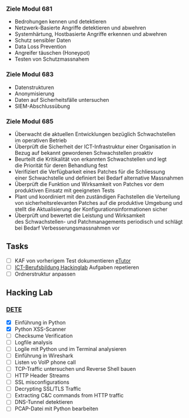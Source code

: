 ### Ziele Modul 681
- Bedrohungen kennen und detektieren
- Netzwerk-Basierte Angriffe detektieren und abwehren
- Systemhärtung, Hostbasierte Angriffe erkennen und abwehren
- Schutz sensibler Daten
- Data Loss Prevention
- Angreifer täuschen (Honeypot)
- Testen von Schutzmassnahem

### Ziele Modul 683
- Datenstrukturen
- Anonymisierung
- Daten auf Sicherheitsfälle untersuchen
- SIEM-Abschlussübung

### Ziele Modul 685
- Überwacht die aktuellen Entwicklungen bezüglich Schwachstellen im operativen Betrieb    
- Überprüft die Sicherheit der ICT-Infrastruktur einer Organisation in Bezug auf bekannt gewordenen Schwachstellen proaktiv
- Beurteilt die Kritikalität von erkannten Schwachstellen und legt die Priorität für deren Behandlung fest
- Verifiziert die Verfügbarkeit eines Patches für die Schliessung einer Schwachstelle und definiert bei Bedarf alternative Massnahmen
- Überprüft die Funktion und Wirksamkeit von Patches vor dem produktiven Einsatz mit geeigneten Tests
- Plant und koordiniert mit den zuständigen Fachstellen die Verteilung von sicherheitsrelevanten Patches auf die produktive Umgebung und stellt die Aktualisierung der Konfigurationsinformationen sicher
- Überprüft und bewertet die Leistung und Wirksamkeit des Schwachstellen- und Patchmanagements periodisch und schlägt bei Bedarf Verbesserungsmassnahmen vor

## Tasks
- [ ] KAF von vorherigem Test dokumentieren [eTutor](https://www.ict-schlusspruefungen.ch/e-tutor/v4/user/login)
- [ ] [ICT-Berufsbildung Hackinglab](https://ict-berufsbildung.hacking-lab.com/) Aufgaben repetieren
- [ ] Ordnerstruktur anpassen

## Hacking Lab
### [DETE](https://siw.hacking-lab.com/events/4)
- [x] Einführung in Python
- [x] Python XSS-Scanner
- [ ] Checksume Verification
- [ ] Logfile analysis
- [ ] Logile mit Python und im Terminal analysieren
- [ ] Einführung in Wireshark
- [ ] Listen vo VoIP phone call
- [ ] TCP-Traffic untersuchen und Reverse Shell bauen
- [ ] HTTP Header Streams
- [ ] SSL misconfigurations
- [ ] Decrypting SSL/TLS Traffic
- [ ] Extracting C&C commands from HTTP traffic
- [ ] DNS-Tunnel detektieren
- [ ] PCAP-Datei mit Python bearbeiten
